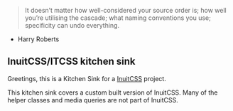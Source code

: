 > It doesn’t matter how well-considered your 
source order is; how well you’re utilising 
the cascade; what naming conventions you 
use; specificity can undo everything.
- Harry Roberts

## InuitCSS/ITCSS kitchen sink

Greetings, this is a Kitchen Sink for a [InuitCSS](https://github.com/inuitcss/inuitcss) project.

This kitchen sink covers a custom built version of InuitCSS. Many of the helper classes and media queries are not part of InuitCSS.